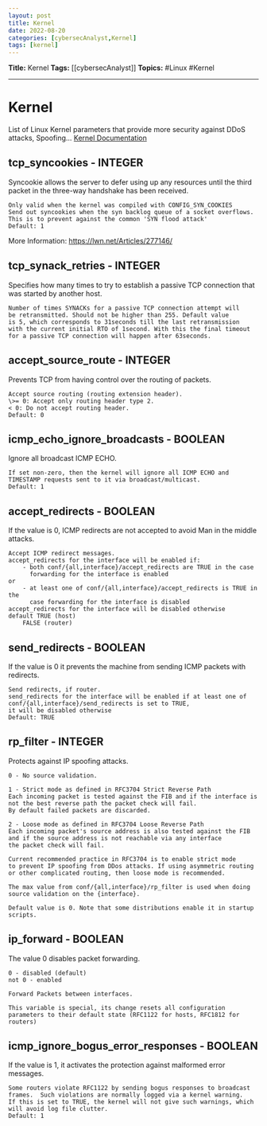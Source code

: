 ```yaml
---
layout: post
title: Kernel
date: 2022-08-20
categories: [cybersecAnalyst,Kernel]
tags: [kernel]
---
```

**Title:** Kernel
**Tags:** [[cybersecAnalyst]]
**Topics:** #Linux #Kernel

---
# Kernel
List of Linux Kernel parameters that provide more security against DDoS attacks, Spoofing...
[Kernel Documentation](https://www.kernel.org/doc/Documentation/networking/ip-sysctl.txt)

## tcp_syncookies - INTEGER
Syncookie allows the server to defer using up any resources until the third packet in the three-way handshake has been received.

```ad-info
Only valid when the kernel was compiled with CONFIG_SYN_COOKIES
Send out syncookies when the syn backlog queue of a socket overflows. This is to prevent against the common 'SYN flood attack'
Default: 1
```
More Information: https://lwn.net/Articles/277146/

## tcp_synack_retries - INTEGER
Specifies how many times to try to establish a passive TCP connection that was started by another host.

```ad-info
Number of times SYNACKs for a passive TCP connection attempt will
be retransmitted. Should not be higher than 255. Default value
is 5, which corresponds to 31seconds till the last retransmission
with the current initial RTO of 1second. With this the final timeout
for a passive TCP connection will happen after 63seconds.
```

## accept_source_route - INTEGER
Prevents TCP from having control over the routing of packets.

```ad-info
Accept source routing (routing extension header).
\>= 0: Accept only routing header type 2.
< 0: Do not accept routing header.
Default: 0
```

## icmp_echo_ignore_broadcasts - BOOLEAN
Ignore all broadcast ICMP ECHO.

```ad-info
If set non-zero, then the kernel will ignore all ICMP ECHO and
TIMESTAMP requests sent to it via broadcast/multicast.
Default: 1
```

## accept_redirects - BOOLEAN
If the value is 0, ICMP redirects are not accepted to avoid Man in the middle attacks.

```ad-info
Accept ICMP redirect messages.
accept_redirects for the interface will be enabled if:
	- both conf/{all,interface}/accept_redirects are TRUE in the case
	  forwarding for the interface is enabled
or
	- at least one of conf/{all,interface}/accept_redirects is TRUE in the
	  case forwarding for the interface is disabled
accept_redirects for the interface will be disabled otherwise
default TRUE (host)
	FALSE (router)
```

## send_redirects - BOOLEAN
If the value is 0 it prevents the machine from sending ICMP packets with redirects.

```ad-info
Send redirects, if router.
send_redirects for the interface will be enabled if at least one of
conf/{all,interface}/send_redirects is set to TRUE,
it will be disabled otherwise
Default: TRUE
```

## rp_filter - INTEGER
Protects against IP spoofing attacks.

```ad-info
0 - No source validation.	

1 - Strict mode as defined in RFC3704 Strict Reverse Path
Each incoming packet is tested against the FIB and if the interface is not the best reverse path the packet check will fail.
By default failed packets are discarded.

2 - Loose mode as defined in RFC3704 Loose Reverse Path
Each incoming packet's source address is also tested against the FIB
and if the source address is not reachable via any interface
the packet check will fail.

Current recommended practice in RFC3704 is to enable strict mode
to prevent IP spoofing from DDos attacks. If using asymmetric routing
or other complicated routing, then loose mode is recommended.

The max value from conf/{all,interface}/rp_filter is used when doing source validation on the {interface}.

Default value is 0. Note that some distributions enable it in startup scripts.
```

## ip_forward - BOOLEAN
The value 0 disables packet forwarding.

```ad-info
0 - disabled (default)
not 0 - enabled

Forward Packets between interfaces.

This variable is special, its change resets all configuration parameters to their default state (RFC1122 for hosts, RFC1812 for routers)
```

## icmp_ignore_bogus_error_responses -  BOOLEAN
If the value is 1, it activates the protection against malformed error messages.

```ad-info
Some routers violate RFC1122 by sending bogus responses to broadcast
frames.  Such violations are normally logged via a kernel warning.
If this is set to TRUE, the kernel will not give such warnings, which
will avoid log file clutter.
Default: 1
```

